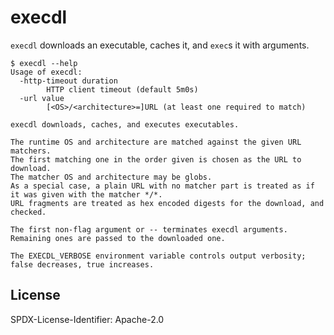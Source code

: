 # execdl

`execdl` downloads an executable, caches it, and `exec`s it with arguments.

```shellsession
$ execdl --help
Usage of execdl:
  -http-timeout duration
    	HTTP client timeout (default 5m0s)
  -url value
    	[<OS>/<architecture>=]URL (at least one required to match)

execdl downloads, caches, and executes executables.

The runtime OS and architecture are matched against the given URL matchers.
The first matching one in the order given is chosen as the URL to download.
The matcher OS and architecture may be globs.
As a special case, a plain URL with no matcher part is treated as if it was given with the matcher */*.
URL fragments are treated as hex encoded digests for the download, and checked.

The first non-flag argument or -- terminates execdl arguments.
Remaining ones are passed to the downloaded one.

The EXECDL_VERBOSE environment variable controls output verbosity; false decreases, true increases.
```

## License

SPDX-License-Identifier: Apache-2.0
